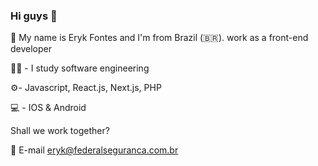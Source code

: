 ### Hi guys 👋

👋 My name is Eryk Fontes and I'm from Brazil (🇧🇷). work as a front-end developer

👨‍🎓 - I study software engineering

⚙️- Javascript, React.js, Next.js, PHP

💻 - IOS & Android

Shall we work together?

💬 E-mail eryk@federalseguranca.com.br
<!--
**Erykff/erykff** is a ✨ _special_ ✨ repository because its `README.md` (this file) appears on your GitHub profile.

Here are some ideas to get you started:

- 🔭 I’m currently working on ...
- 🌱 I’m currently learning ...
- 👯 I’m looking to collaborate on ...
- 🤔 I’m looking for help with ...
- 💬 Ask me about ...
- 📫 How to reach me: ...
- 😄 Pronouns: ...
- ⚡ Fun fact: ...
-->
